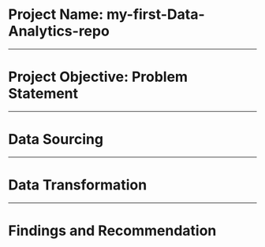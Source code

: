 # Project Name: my-first-Data-Analytics-repo

-------
# Project Objective: Problem Statement



-------
# Data Sourcing



--------
# Data Transformation



--------
# Findings and Recommendation
